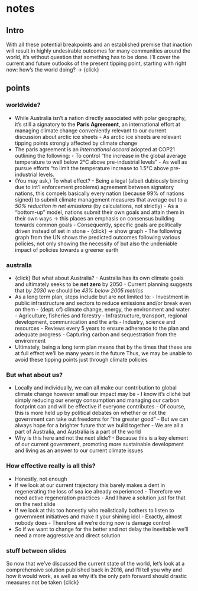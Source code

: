 # notes

## Intro

<!--- jesus christ google add markdown support already --->
With all these potential breakpoints and an established premise that inaction will result in highly undesirable outcomes for many communities around the world, it’s without question that something has to be done. I’ll cover the current and future outlooks of the present tipping point, starting with right now: how’s the world doing? → {click}

## points

### worldwide?

- While Australia isn’t a nation directly associated with polar geography, it’s still a signatory to the **Paris Agreement**, an international effort at managing climate change conveniently relevant to our current discussion about arctic ice sheets
        - As arctic ice sheets are relevant tipping points strongly affected by climate change
- The paris agreement is an *international accord* adopted at COP21 outlining the following:
        - To control “the increase in the global average temperature to well below 2°C above pre-industrial levels”
        - As well as pursue efforts “to limit the temperature increase to 1.5°C above pre-industrial levels.
- (You may ask,) To what effect?
        - Being a legal (albeit dubiously binding due to int’l enforcement problems) agreement between signatory nations, this compels basically every nation (because 99% of nations signed) to submit climate management measures that average out to a *50% reduction in net emissions* (by calculations, not strictly)
        - As a “bottom-up” model, nations submit their own goals and attain them in their own ways → this places an emphasis on consensus building towards common goals
                - Consequently, specific goals are politically driven instead of set in stone
        - {click} → show graph
                - The following graph from the UN shows the predicted outcomes following various policies, not only showing the necessity of but also the undeniable impact of policies towards a greener earth

### australia

- {click} But what about Australia?
        - Australia has its own climate goals and ultimately seeks to be **net zero** by 2050
        - Current planning suggests that *by 2030* we should be *43% below 2005 metrics*
- As a long term plan, steps include but are not limited to:
        - Investment in public infrastructure and sectors to reduce emissions and/or break even on them
                - (dept. of) climate change, energy, the environment and water
                - Agriculture, fisheries and forestry
                - Infrastructure, transport, regional development, communication and the arts
                - Industry, science and resources
        - Reviews every 5 years to ensure adherence to the plan and adequate progress
        - Capturing carbon and sequestration from the environment
- Ultimately, being a long term plan means that by the times that these are at full effect we’ll be many years in the future
Thus, we may be unable to avoid these tipping points just through climate policies

### But what about us?

- Locally and individually, we can all make our contribution to global climate change however small our impact may be
        - I know it’s cliché but simply reducing our energy consumption and managing our carbon footprint can and will be effective if everyone contributes
        - Of course, this is more held up by political debates on whether or not the government can take out freedoms for “the greater good”
        - But we can always hope for a brighter future that we build together
                - We are all a part of Australia, and Australia is a part of the world
- Why is this here and not the next slide?
        - Because this is a key element of our current government, promoting more sustainable development and living as an answer to our current climate issues

### How effective really is all this?

- Honestly, not enough
- If we look at our current trajectory this barely makes a dent in regenerating the loss of sea ice already experienced
        - Therefore we need active regeneration practices
        - And I have a solution just for that on the next slide
- If we look at this too honestly who realistically bothers to listen to government initiatives and make it your shining idol
        - Exactly, almost nobody does
        - Therefore all we’re doing now is damage control
- So if we want to change for the better and not delay the inevitable we’ll need a more aggressive and direct solution

### stuff between slides

So now that we’ve discussed the current state of the world, let’s look at a comprehensive solution published back in 2016, and I’ll tell you why and how it would work, as well as why it’s the only path forward should drastic measures not be taken {click}
